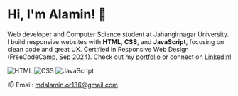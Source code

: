 # Hi, I'm Alamin! 👋

Web developer and Computer Science student at Jahangirnagar University. I build responsive websites with **HTML**, **CSS**, and **JavaScript**, focusing on clean code and great UX. Certified in Responsive Web Design (FreeCodeCamp, Sep 2024). Check out my [portfolio](https://al-aminju.github.io/Personal-Portfolio-Webpage/) or connect on [LinkedIn](https://www.linkedin.com/in/your-linkedin-profile)!

![HTML](https://img.shields.io/badge/-HTML-E34F26?style=flat&logo=html5)
![CSS](https://img.shields.io/badge/-CSS-1572B6?style=flat&logo=css3)
![JavaScript](https://img.shields.io/badge/-JavaScript-F7DF1E?style=flat&logo=javascript)

📫 Email: [mdalamin.or136@gmail.com](mailto:your-email@example.com)
